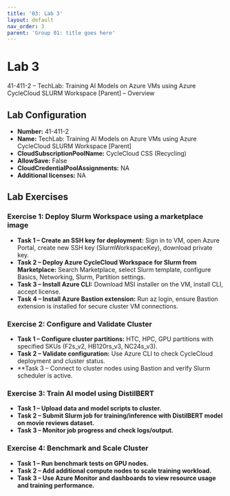 ```yaml
---
title: '03: Lab 3'  
layout: default
nav_order: 3
parent: 'Group 01: title goes here'
---
```


# Lab 3 

41-411-2 – TechLab: Training AI Models on Azure VMs using Azure CycleCloud SLURM Workspace [Parent] – Overview

## Lab Configuration
- **Number:** 41-411-2
- **Name:** TechLab: Training AI Models on Azure VMs using Azure CycleCloud SLURM Workspace [Parent]
- **CloudSubscriptionPoolName:** CycleCloud CSS (Recycling)
- **AllowSave:** False
- **CloudCredentialPoolAssignments:** NA
- **Additional licenses:** NA

## Lab Exercises

### Exercise 1: Deploy Slurm Workspace using a marketplace image
- **Task 1 – Create an SSH key for deployment:** Sign in to VM, open Azure Portal, create new SSH key (SlurmWorkspaceKey), download private key.  
- **Task 2 – Deploy Azure CycleCloud Workspace for Slurm from Marketplace:** Search Marketplace, select Slurm template, configure Basics, Networking, Slurm, Partition settings.  
- **Task 3 – Install Azure CLI:** Download MSI installer on the VM, install CLI, accept license.  
- **Task 4 – Install Azure Bastion extension:** Run az login, ensure Bastion extension is installed for secure cluster VM connections.  

### Exercise 2: Configure and Validate Cluster
- **Task 1 – Configure cluster partitions:** HTC, HPC, GPU partitions with specified SKUs (F2s_v2, HB120rs_v3, NC24s_v3).  
- **Task 2 – Validate configuration:** Use Azure CLI to check CycleCloud deployment and cluster status.  
- **Task 3 – Connect to cluster nodes using Bastion and verify Slurm scheduler is active.  

### Exercise 3: Train AI model using DistilBERT
- **Task 1 – Upload data and model scripts to cluster.**  
- **Task 2 – Submit Slurm job for training/inference with DistilBERT model on movie reviews dataset.**  
- **Task 3 – Monitor job progress and check logs/output.**  

### Exercise 4: Benchmark and Scale Cluster
- **Task 1 – Run benchmark tests on GPU nodes.**  
- **Task 2 – Add additional compute nodes to scale training workload.**  
- **Task 3 – Use Azure Monitor and dashboards to view resource usage and training performance.**  